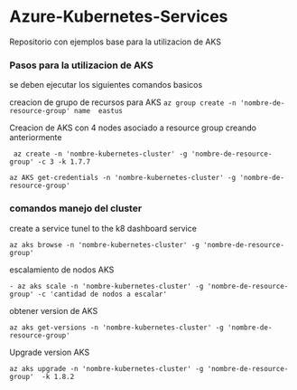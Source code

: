 # Azure-Kubernetes-Services
Repositorio con ejemplos base para la utilizacion de AKS

### Pasos para la utilizacion de AKS

se deben ejecutar los siguientes comandos basicos

creacion de grupo de recursos para AKS
``` az group create -n 'nombre-de-resource-group' name  eastus ```

Creacion de AKS con 4 nodes asociado a resource group creando anteriormente

``` az create -n 'nombre-kubernetes-cluster' -g 'nombre-de-resource-group' -c 3 -k 1.7.7```

```az AKS get-credentials -n 'nombre-kubernetes-cluster' -g 'nombre-de-resource-group'```

### comandos manejo del cluster

create a service tunel to the k8 dashboard service

```az aks browse -n 'nombre-kubernetes-cluster' -g 'nombre-de-resource-group' ```


escalamiento de nodos AKS

```- az aks scale -n 'nombre-kubernetes-cluster' -g 'nombre-de-resource-group' -c 'cantidad de nodos a escalar'```

obtener version de AKS

``` az aks get-versions -n 'nombre-kubernetes-cluster' -g 'nombre-de-resource-group' ```

Upgrade version AKS

```az aks upgrade -n 'nombre-kubernetes-cluster' -g 'nombre-de-resource-group'  -k 1.8.2```

